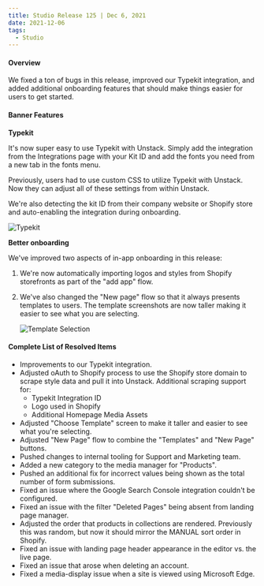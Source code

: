 ```yaml
---
title: Studio Release 125 | Dec 6, 2021
date: 2021-12-06
tags:
  - Studio
---
```


#### Overview

We fixed a ton of bugs in this release, improved our Typekit integration, and added additional onboarding features that
should make things easier for users to get started.

#### Banner Features

**Typekit**

It's now super easy to use Typekit with Unstack. Simply add the integration from the Integrations page with your Kit ID
and add the fonts you need from a new tab in the fonts menu.

Previously, users had to use custom CSS to utilize Typekit with Unstack. Now they can adjust all of these settings from
within Unstack.

We're also detecting the kit ID from their company website or Shopify store and auto-enabling the integration during
onboarding.

![Typekit](/assets/studio/Screen_Shot_2021-11-30_at_4.00.27_PM.png)

**Better onboarding**

We've improved two aspects of in-app onboarding in this release:

1. We're now automatically importing logos and styles from Shopify storefronts as part of the "add app" flow.
2. We've also changed the "New page" flow so that it always presents templates to users. The template screenshots are
   now taller making it easier to see what you are selecting.

   ![Template Selection](/assets/studio/Choose_template.png)

#### Complete List of Resolved Items

* Improvements to our Typekit integration.
* Adjusted oAuth to Shopify process to use the Shopify store domain to scrape style data and pull it into Unstack.
  Additional scraping support for:
    + Typekit Integration ID
    + Logo used in Shopify
    + Additional Homepage Media Assets
* Adjusted "Choose Template" screen to make it taller and easier to see what you're selecting.
* Adjusted "New Page" flow to combine the "Templates" and "New Page" buttons.
* Pushed changes to internal tooling for Support and Marketing team.
* Added a new category to the media manager for "Products".
* Pushed an additional fix for incorrect values being shown as the total number of form submissions.
* Fixed an issue where the Google Search Console integration couldn't be configured.
* Fixed an issue with the filter "Deleted Pages" being absent from landing page manager.
* Adjusted the order that products in collections are rendered. Previously this was random, but now it should mirror the
  MANUAL sort order in Shopify.
* Fixed an issue with landing page header appearance in the editor vs. the live page.
* Fixed an issue that arose when deleting an account.
* Fixed a media-display issue when a site is viewed using Microsoft Edge.
